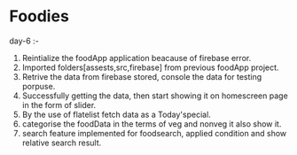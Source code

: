 # Foodies

day-6 :-
1. Reintialize the foodApp application beacause of firebase error.
2. Imported folders[assests,src,firebase] from previous foodApp project.
3. Retrive the data from firebase stored, console the data for testing porpuse.
4. Successfully getting the data, then start showing it on homescreen page in the form of slider.
5. By the use of flatelist fetch data as a Today'special.
6. categorise the foodData in the terms of veg and nonveg it also show it.
7. search feature implemented for foodsearch, applied condition and show relative search result.
